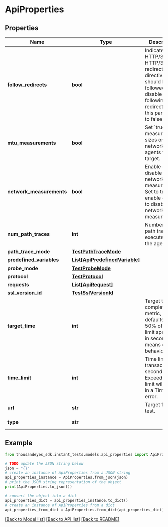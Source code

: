 # ApiProperties


## Properties

Name | Type | Description | Notes
------------ | ------------- | ------------- | -------------
**follow_redirects** | **bool** | Indicates if HTTP/301 or HTTP/302 redirect directives should be followed. To disable following redirects, set this parameter to false. | [optional] [default to True]
**mtu_measurements** | **bool** | Set &#x60;true&#x60; to measure MTU sizes on network from agents to the target. | [optional] 
**network_measurements** | **bool** | Enable or disable network measurements. Set to true to enable or false to disable network measurements. | [optional] [default to True]
**num_path_traces** | **int** | Number of path traces executed by the agent. | [optional] [default to 3]
**path_trace_mode** | [**TestPathTraceMode**](TestPathTraceMode.md) |  | [optional] 
**predefined_variables** | [**List[ApiPredefinedVariable]**](ApiPredefinedVariable.md) |  | [optional] 
**probe_mode** | [**TestProbeMode**](TestProbeMode.md) |  | [optional] 
**protocol** | [**TestProtocol**](TestProtocol.md) |  | [optional] 
**requests** | [**List[ApiRequest]**](ApiRequest.md) |  | 
**ssl_version_id** | [**TestSslVersionId**](TestSslVersionId.md) |  | [optional] 
**target_time** | **int** | Target time for completion metric, defaults to 50% of time limit specified in seconds. (0 means default behavior) | [optional] 
**time_limit** | **int** | Time limit for transaction in seconds. Exceeding this limit will result in a Timeout error. | [optional] [default to 30]
**url** | **str** | Target for the test. | 
**type** | **str** |  | [optional] [readonly] 

## Example

```python
from thousandeyes_sdk.instant_tests.models.api_properties import ApiProperties

# TODO update the JSON string below
json = "{}"
# create an instance of ApiProperties from a JSON string
api_properties_instance = ApiProperties.from_json(json)
# print the JSON string representation of the object
print(ApiProperties.to_json())

# convert the object into a dict
api_properties_dict = api_properties_instance.to_dict()
# create an instance of ApiProperties from a dict
api_properties_from_dict = ApiProperties.from_dict(api_properties_dict)
```
[[Back to Model list]](../README.md#documentation-for-models) [[Back to API list]](../README.md#documentation-for-api-endpoints) [[Back to README]](../README.md)


